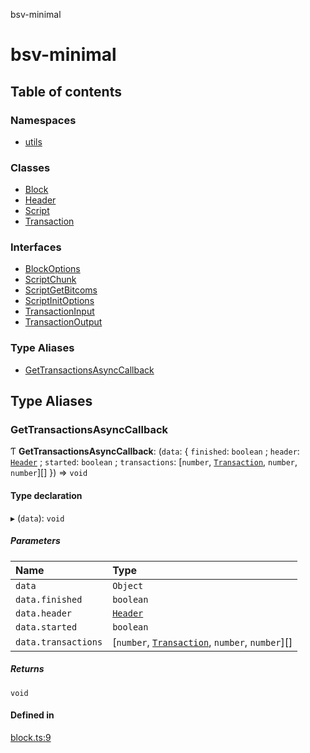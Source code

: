 bsv-minimal

# bsv-minimal

## Table of contents

### Namespaces

- [utils](modules/utils.md)

### Classes

- [Block](classes/Block.md)
- [Header](classes/Header.md)
- [Script](classes/Script.md)
- [Transaction](classes/Transaction.md)

### Interfaces

- [BlockOptions](interfaces/BlockOptions.md)
- [ScriptChunk](interfaces/ScriptChunk.md)
- [ScriptGetBitcoms](interfaces/ScriptGetBitcoms.md)
- [ScriptInitOptions](interfaces/ScriptInitOptions.md)
- [TransactionInput](interfaces/TransactionInput.md)
- [TransactionOutput](interfaces/TransactionOutput.md)

### Type Aliases

- [GetTransactionsAsyncCallback](README.md#gettransactionsasynccallback)

## Type Aliases

### GetTransactionsAsyncCallback

Ƭ **GetTransactionsAsyncCallback**: (`data`: { `finished`: `boolean` ; `header`: [`Header`](classes/Header.md) ; `started`: `boolean` ; `transactions`: [`number`, [`Transaction`](classes/Transaction.md), `number`, `number`][]  }) => `void`

#### Type declaration

▸ (`data`): `void`

##### Parameters

| Name | Type |
| :------ | :------ |
| `data` | `Object` |
| `data.finished` | `boolean` |
| `data.header` | [`Header`](classes/Header.md) |
| `data.started` | `boolean` |
| `data.transactions` | [`number`, [`Transaction`](classes/Transaction.md), `number`, `number`][] |

##### Returns

`void`

#### Defined in

[block.ts:9](https://github.com/kevinejohn/bsv-minimal/blob/e0eff02/src/block.ts#L9)
